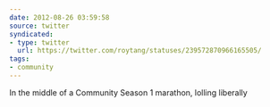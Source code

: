 ```yaml
---
date: 2012-08-26 03:59:58
source: twitter
syndicated:
- type: twitter
  url: https://twitter.com/roytang/statuses/239572870966165505/
tags:
- community
---
```


In the middle of a Community Season 1 marathon, lolling liberally